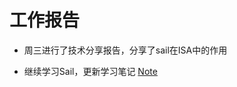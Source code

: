 # 工作报告

- 周三进行了技术分享报告，分享了sail在ISA中的作用

- 继续学习Sail，更新学习笔记 [Note](https://github.com/Pagerd/PLCT/blob/main/Note/sail/README.md)

  

  




